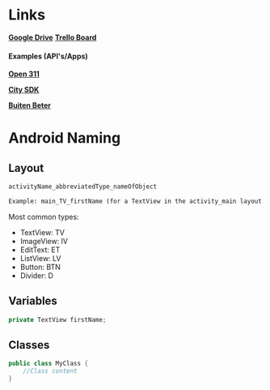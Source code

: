 # Links

[**Google Drive**](https://drive.google.com/drive/u/1/folders/0B1BRLbQsTrIcV2NYVmMzc0QtSEk "Group Google Drive")
[**Trello Board**](https://trello.com/gemeentebreda1 "Trello Team Board")


#### Examples (API's/Apps)
[**Open 311**](http://www.open311.org/ "American app example")

[**City SDK**](https://www.citysdk.eu/ "European App/SDK example")

[**Buiten Beter**](http://buitenbeter.nl/ "Nederlandse app voor het melden van problemen (beste voorbeeld)")

# Android Naming

## Layout

```xml
activityName_abbreviatedType_nameOfObject

Example: main_TV_firstName (for a TextView in the activity_main layout meant for first names)
```

Most common types:
- TextView: TV
- ImageView: IV
- EditText: ET
- ListView: LV
- Button: BTN
- Divider: D

## Variables

```java
private TextView firstName;
```

## Classes

```java
public class MyClass {
	//Class content
}
```